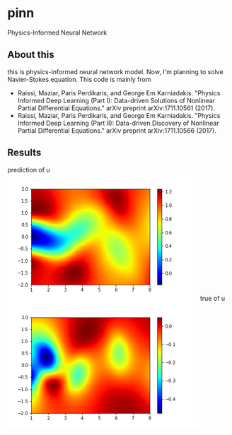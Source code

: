 # pinn
Physics-Informed Neural Network

## About this
this is physics-informed neural network model. Now, I'm planning to solve Navier-Stokes equation.
This code is mainly from 
- Raissi, Maziar, Paris Perdikaris, and George Em Karniadakis. "Physics Informed Deep Learning (Part I): Data-driven Solutions of Nonlinear Partial Differential Equations." arXiv preprint arXiv:1711.10561 (2017).
- Raissi, Maziar, Paris Perdikaris, and George Em Karniadakis. "Physics Informed Deep Learning (Part II): Data-driven Discovery of Nonlinear Partial Differential Equations." arXiv preprint arXiv:1711.10566 (2017).

## Results
prediction of u ![result1](https://github.com/m-irrohas/pinn/blob/master/output/u_pred.png) true of u ![result2](https://github.com/m-irrohas/pinn/blob/master/output/p_ture.png)
